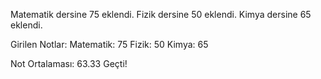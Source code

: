 Matematik dersine 75 eklendi.
Fizik dersine 50 eklendi.
Kimya dersine 65 eklendi.

Girilen Notlar:
Matematik: 75
Fizik: 50
Kimya: 65

Not Ortalaması: 63.33
Geçti!
